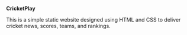 **CricketPlay**

This is a simple static website designed using HTML and CSS to deliver cricket news, scores, teams, and rankings.